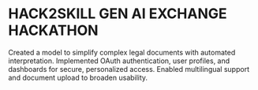 # HACK2SKILL GEN AI EXCHANGE HACKATHON

Created a model to simplify complex legal documents with automated interpretation. 
Implemented OAuth authentication, user profiles, and dashboards for secure, personalized access. 
Enabled multilingual support and document upload to broaden usability.
